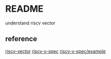 # README

understand riscv vector 


## reference

[riscv-vector](https://gms.tf/riscv-vector.html)
[riscv-v-spec](https://github.com/riscv/riscv-v-spec)
[riscv-v-spec/example](https://github.com/riscv/riscv-v-spec/tree/master/example)

